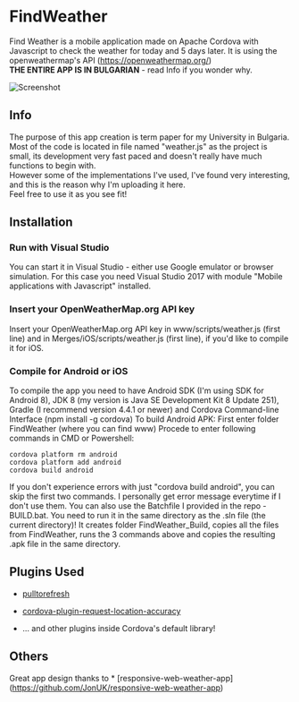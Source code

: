 # FindWeather
Find Weather is a mobile application made on Apache Cordova with Javascript to check the weather for today and 5 days later.
It is using the openweathermap's API (https://openweathermap.org/)  
**THE ENTIRE APP IS IN BULGARIAN** - read Info if you wonder why.  

![Screenshot](app-screenshot.png)

## Info
The purpose of this app creation is term paper for my University in Bulgaria.  
Most of the code is located in file named "weather.js" as the project is small, its development very fast paced and doesn't really have much functions to begin with.  
However some of the implementations I've used, I've found very interesting, and this is the reason why I'm uploading it here.  
Feel free to use it as you see fit!

## Installation
### Run with Visual Studio
You can start it in Visual Studio - either use Google emulator or browser simulation. For this case you need Visual Studio 2017 with module "Mobile applications with Javascript" installed.
### Insert your OpenWeatherMap.org API key
Insert your OpenWeatherMap.org API key in www/scripts/weather.js (first line) and in Merges/iOS/scripts/weather.js (first line), if you'd like to compile it for iOS.

### Compile for Android or iOS
To compile the app you need to have Android SDK (I'm using SDK for Android 8), JDK 8 (my version is Java SE Development Kit 8 Update 251), Gradle (I recommend version 4.4.1 or newer) and Cordova Command-line Interface (npm install -g cordova)
To build Android APK:
First enter folder FindWeather (where you can find www)
Procede to enter following commands in CMD or Powershell:
```Batchfile
cordova platform rm android
cordova platform add android
cordova build android
```
If you don't experience errors with just "cordova build android", you can skip the first two commands. I personally get error message everytime if I don't use them.
You can also use the Batchfile I provided in the repo - BUILD.bat.
You need to run it in the same directory as the .sln file (the current directory)!
It creates folder FindWeather_Build, copies all the files from FindWeather, runs the 3 commands above and copies the resulting .apk file in the same directory.

## Plugins Used

* [pulltorefresh](https://github.com/BoxFactura/pulltorefresh.js)

* [cordova-plugin-request-location-accuracy](https://github.com/dpa99c/cordova-plugin-request-location-accuracy)

* ... and other plugins inside Cordova's default library!

## Others
Great app design thanks to * [responsive-web-weather-app] (https://github.com/JonUK/responsive-web-weather-app)
